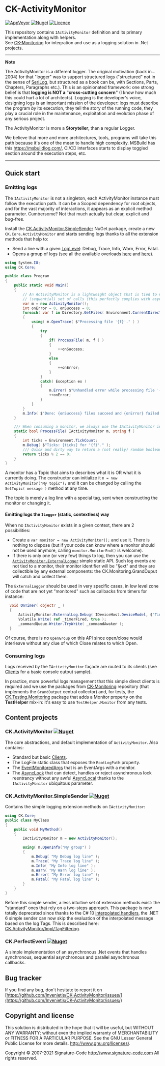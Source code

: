 # CK-ActivityMonitor

[![AppVeyor](https://img.shields.io/appveyor/ci/olivier-spinelli/ck-activitymonitor.svg)](https://ci.appveyor.com/project/olivier-spinelli/ck-activitymonitor)
[![Nuget](https://img.shields.io/nuget/vpre/CK.ActivityMonitor.svg)](https://www.nuget.org/packages/CK.ActivityMonitor/)
[![Licence](https://img.shields.io/github/license/Invenietis/CK-ActivityMonitor.svg)](https://github.com/Invenietis/CK-ActivityMonitor/blob/develop/LICENSE)

This repository contains `IActivityMonitor` definition and its primary implementation along with helpers.  
See [CK-Monitoring](https://github.com/Invenietis/CK-Monitoring) for integration and use as a logging solution in .Net projects.

---
**Note**

The ActivityMonitor is a different logger. The original motivation (back in... 2004) for that "logger" was to support structured logs ("structured" not in the sense of [SeriLog](https://serilog.net/), but structured as a book can be, with Sections, Parts, Chapters, Paragraphs etc.).
This is an opinionated framework: one strong belief is that **logging is NOT a "cross-cutting concern"** (I know how much this could hurt a lot of architects). Logging is the developer's voice, designing logs is an important mission of the developer: logs
must describe the program *by* its execution, they tell the story of the running code, they play a crucial role
in the maintenance, exploitation and evolution phase of any serious project.

The ActivityMonitor is more a **Storyteller**, than a regular Logger.

We believe that more and more architectures, tools, programs will take this path because it's one of the mean to handle high complexity.
MSBuild has this https://msbuildlog.com/, CI/CD interfaces starts to display toggled section around the execution steps, etc.

---

## Quick start

### Emitting logs

The `IActivityMonitor` is not a singleton, each ActivityMonitor instance must follow the execution path. It can be a Scoped 
dependency for root objects, and for the vast majority of interactions, it appears as an explicit method parameter.
Cumbersome? Not that much actually but clear, explicit and bug-free.

Install the [CK.ActivityMonitor.SimpleSender](#SimpleSender) NuGet package, create a new `CK.Core.ActivityMonitor` and starts sending logs
thanks to all the extension methods that help to:
- Send a line with a given [LogLevel](CK.ActivityMonitor/LogLevel.cs): Debug, Trace, Info, Warn, Error, Fatal.
- Opens a group of logs (see all the available overloads [here](CK.ActivityMonitor.SimpleSender/ActivityMonitorSimpleSenderExtension.Group.cs) and [here](CK.ActivityMonitor.SimpleSender/ActivityMonitorSimpleSenderExtension.Group-Gen.cs)).

```csharp
using System.IO;
using CK.Core;

public class Program
{
    public static void Main()
    {
        // An ActivityMonitor is a lightweight object that is tied to non concurrent
        // (sequential) set of calls (this perfectly complies with async/await calls).
        var m = new ActivityMonitor();
        int onError = 0, onSuccess = 0;
        foreach( var f in Directory.GetFiles( Environment.CurrentDirectory ) )
        {
            using( m.OpenTrace( $"Processing file '{f}'." ) )
            {
                try
                {
                    if( ProcessFile( m, f ) )
                    {
                        ++onSuccess;
                    }
                    else
                    {
                        ++onError;
                    }
                }
                catch( Exception ex )
                {
                    m.Error( $"Unhandled error while processing file '{f}'. Continuing.", ex );
                    ++onError;
                }
            }
        }
        m.Info( $"Done: {onSuccess} files succeed and {onError} failed." );
    }

    /// When consuming a monitor, we always use the IActivityMonitor interface.
    static bool ProcessFile( IActivityMonitor m, string f )
    {
        int ticks = Environment.TickCount;
        m.Debug( $"Ticks: {ticks} for '{f}'." );
        /// Quick and dirty way to return a (not really) random boolean.
        return ticks % 2 == 0;
    }
}
```

A monitor has a Topic that aims to describes what it is OR what it is currently doing. The constructor can initialize it `m = new ActivityMonitor("My topic");`
and it can be changed by calling the `SetTopic( message )` method at any time.

The topic is merely a log line with a special tag, sent when constructing the monitor or changing it.

#### Emitting logs the `ILogger` (static, contextless) way

When no `IActivityMonitor` exists in a given context, there are 2 possibilities:
- Create a `var monitor = new ActivityMonitor();` and use it. There is nothing to dispose (but if your code can know where a monitor should not be 
used anymore, calling `monitor.MonitorEnd()` is welcome).
- If there is only one (or very few) things to log, then you can use the [`ActivityMonitor.ExternalLogger`](CK.ActivityMonitor/Impl/ActivityMonitor.ExternalLog.cs) 
simple static API. Such log events are not tied to a monitor, their monitor identifier will be "§ext" and they are
collectible by any external components: the CK.Monitoring.GrandOuput will catch and collect them.

The `ExternalLogger` should be used in very specific cases, in low level zone of code that are not
yet "monitored" such as callbacks from timers for instance:

```c#
  void OnTimer( object? _ )
  {
      ActivityMonitor.ExternalLog.Debug( IDeviceHost.DeviceModel, $"Timer fired for '{FullName}'." );
      Volatile.Write( ref _timerFired, true );
      _commandQueue.Writer.TryWrite( _commandAwaker );
  }
```

Of course, there is no `OpenGroup` on this API since open/close would interleave without any clue of which Close
relates to which Open.

### Consuming logs

Logs received by the `IActivityMonitor` façade are routed to its clients (see [Clients](CK.ActivityMonitor/Client) for a basic console output sample).

In practice, more powerful logs management that this simple direct clients is required and we use the packages from
[CK-Monitoring](https://github.com/Invenietis/CK-Monitoring) repository (that implements the `GrandOutput` central collector) and, for tests,
the [CK.Testing.Monitoring](https://github.com/Invenietis/CK-Testing/tree/master/CK.Testing.Monitoring) package that adds a Monitor property on the **TestHelper**
mix-in: it's easy to use `TestHelper.Monitor` from any tests.

## Content projects

### CK.ActivityMonitor [![Nuget](https://img.shields.io/nuget/vpre/CK.ActivityMonitor.svg)](https://www.nuget.org/packages/CK.ActivityMonitor/)

The core abstractions, and default implementation of `ActivityMonitor`. Also contains:
- Standard but basic [Clients](CK.ActivityMonitor/Client). 
- The LogFile static class that exposes the `RootLogPath` property.
- The [EventMonitoredArgs](CK.ActivityMonitor/EventMonitoredArgs.cs) that is an EventArgs with a monitor.
- The [AsyncLock](CK.ActivityMonitor/AsyncLock.md) that can detect, handles or reject asynchronous lock reentrancy without any awful [AsyncLocal](https://docs.microsoft.com/en-us/dotnet/api/system.threading.asynclocal-1) 
thanks to the `IActivityMonitor` ubiquitous parameter. 

### <a name="SimpleSender"></a>CK.ActivityMonitor.SimpleSender [![Nuget](https://img.shields.io/nuget/vpre/CK.ActivityMonitor.SimpleSender.svg)](https://www.nuget.org/packages/CK.ActivityMonitor.SimpleSender/)

Contains the simple logging extension methods on `IActivityMonitor`:

```csharp
using CK.Core;
public class MyClass
{
    public void MyMethod()
    {
        IActivityMonitor m = new ActivityMonitor();

        using( m.OpenInfo("My group") )
        {
            m.Debug( "My Debug log line" );
            m.Trace( "My Trace log line" );
            m.Info( "My Info log line" );
            m.Warn( "My Warn log line" );
            m.Error( "My Error log line" );
            m.Fatal( "My Fatal log line" );
        }
    }
}
```
Before this simple sender, a less intuitive set of extension methods exist: the "standard" ones that rely on a
two-steps approach. This package is now totally deprecated since thanks to the C# 10 [interpolated handlers](https://docs.microsoft.com/en-us/dotnet/csharp/language-reference/proposals/csharp-10.0/improved-interpolated-strings#the-handler-pattern),
the .NET 6 simple sender can now skip the evaluation of the interpolated message based on the log Tags.
This is described here: [CK.ActivityMonitor/Impl/TagFiltering](CK.ActivityMonitor/Impl/TagFiltering.md).
 
### CK.PerfectEvent [![Nuget](https://img.shields.io/nuget/vpre/CK.PerfectEvent.svg)](https://www.nuget.org/packages/CK.PerfectEvent/)

A simple implementation of an asynchronous .Net events that handles synchronous, sequential asynchronous and parallel asynchronous callbacks.

## Bug tracker

If you find any bug, don't hesitate to report it on [https://github.com/Invenietis/CK-ActivityMonitor/issues/](https://github.com/Invenietis/CK-ActivityMonitor/issues/)

## Copyright and license

This solution is distributed in the hope that it will be useful,
but WITHOUT ANY WARRANTY; without even the implied warranty of
MERCHANTABILITY or FITNESS FOR A PARTICULAR PURPOSE.  See the
GNU Lesser General Public License for more details.
<http://www.gnu.org/licenses/>.

Copyright © 2007-2021 Signature-Code <http://www.signature-code.com> All rights reserved.
